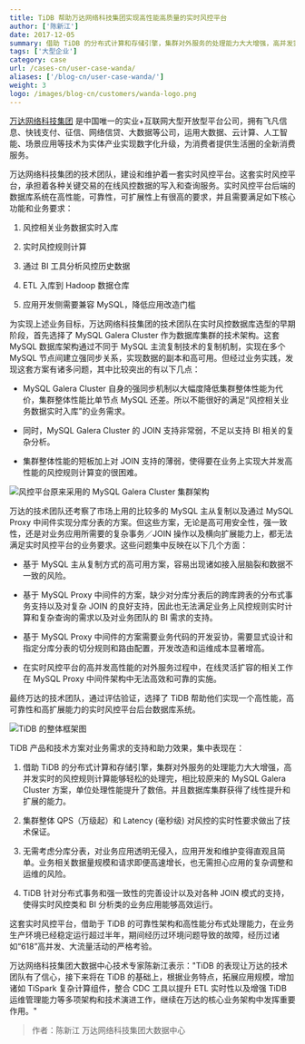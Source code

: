 ```yaml
---
title: TiDB 帮助万达网络科技集团实现高性能高质量的实时风控平台
author: ['陈新江']
date: 2017-12-05
summary: 借助 TiDB 的分布式计算和存储引擎，集群对外服务的处理能力大大增强，高并发实时的风控规则计算能够轻松的处理完，并且数据库集群获得了线性提升和扩展的能力。
tags: ['大型企业']
category: case
url: /cases-cn/user-case-wanda/
aliases: ['/blog-cn/user-case-wanda/']
weight: 3
logo: /images/blog-cn/customers/wanda-logo.png
---
```



[万达网络科技集团](http://www.wanda-tech.cn/ ) 是中国唯一的实业+互联网大型开放型平台公司，拥有飞凡信息、快钱支付、征信、网络信贷、大数据等公司，运用大数据、云计算、人工智能、场景应用等技术为实体产业实现数字化升级，为消费者提供生活圈的全新消费服务。

万达网络科技集团的技术团队，建设和维护着一套实时风控平台。这套实时风控平台，承担着各种关键交易的在线风控数据的写入和查询服务。实时风控平台后端的数据库系统在高性能，可靠性，可扩展性上有很高的要求，并且需要满足如下核心功能和业务要求：

1. 风控相关业务数据实时入库

2. 实时风控规则计算

3. 通过 BI 工具分析风控历史数据

4. ETL 入库到 Hadoop 数据仓库

5. 应用开发侧需要兼容 MySQL，降低应用改造门槛

为实现上述业务目标，万达网络科技集团的技术团队在实时风控数据库选型的早期阶段，首先选择了 MySQL Galera Cluster 作为数据库集群的技术架构。这套 MySQL 数据库架构通过不同于 MySQL 主流复制技术的复制机制，实现在多个 MySQL 节点间建立强同步关系，实现数据的副本和高可用。但经过业务实践，发现这套方案有诸多问题，其中比较突出的有以下几点：

+ MySQL Galera Cluster 自身的强同步机制以大幅度降低集群整体性能为代价，集群整体性能比单节点 MySQL 还差。所以不能很好的满足“风控相关业务数据实时入库”的业务需求。

+ 同时，MySQL Galera Cluster 的 JOIN 支持非常弱，不足以支持 BI 相关的复杂分析。

+ 集群整体性能的短板加上对 JOIN 支持的薄弱，使得要在业务上实现大并发高性能的风控规则计算变的很困难。

![风控平台原来采用的 MySQL Galera Cluster 集群架构](http://upload-images.jianshu.io/upload_images/542677-a380aeaba920856f.png?imageMogr2/auto-orient/strip%7CimageView2/2/w/1240)

万达的技术团队还考察了市场上用的比较多的 MySQL 主从复制以及通过 MySQL Proxy 中间件实现分库分表的方案。但这些方案，无论是高可用安全性，强一致性，还是对业务应用所需要的复杂事务／JOIN 操作以及横向扩展能力上，都无法满足实时风控平台的业务要求。这些问题集中反映在以下几个方面：

+ 基于 MySQL 主从复制方式的高可用方案，容易出现诸如接入层脑裂和数据不一致的风险。

+ 基于 MySQL Proxy 中间件的方案，缺少对分库分表后的跨库跨表的分布式事务支持以及对复杂 JOIN 的良好支持，因此也无法满足业务上风控规则实时计算和复杂查询的需求以及对业务团队的 BI 需求的支持。

+ 基于 MySQL Proxy 中间件的方案需要业务代码的开发妥协，需要显式设计和指定分库分表的切分规则和路由配置，开发改造和运维成本显著增高。

+ 在实时风控平台的高并发高性能的对外服务过程中，在线灵活扩容的相关工作在 MySQL Proxy 中间件架构中无法高效和可靠的实施。

最终万达的技术团队，通过评估验证，选择了 TiDB 帮助他们实现一个高性能，高可靠性和高扩展能力的实时风控平台后台数据库系统。

![TiDB 的整体框架图](http://upload-images.jianshu.io/upload_images/542677-15ca9b6ebcf280fc.png?imageMogr2/auto-orient/strip%7CimageView2/2/w/1240)

TiDB 产品和技术方案对业务需求的支持和助力效果，集中表现在：

1. 借助 TiDB 的分布式计算和存储引擎，集群对外服务的处理能力大大增强，高并发实时的风控规则计算能够轻松的处理完，相比较原来的 MySQL Galera Cluster 方案，单位处理性能提升了数倍。并且数据库集群获得了线性提升和扩展的能力。

2. 集群整体 QPS（万级起）和 Latency (毫秒级) 对风控的实时性要求做出了技术保证。

3. 无需考虑分库分表，对业务应用透明无侵入，应用开发和维护变得直观且简单。业务相关数据量规模和请求即便高速增长，也无需担心应用的复杂调整和运维的风险。

4. TiDB 针对分布式事务和强一致性的完善设计以及对各种 JOIN 模式的支持，使得实时风控类和 BI 分析类的业务应用能够高效运行。

这套实时风控平台，借助于 TiDB 的可靠性架构和高性能分布式处理能力，在业务生产环境已经稳定运行超过半年，期间经历过环境问题导致的故障，经历过诸如“618”高并发、大流量活动的严格考验。

万达网络科技集团大数据中心技术专家陈新江表示："TiDB 的表现让万达的技术团队有了信心，接下来将在 TiDB 的基础上，根据业务特点，拓展应用规模，增加诸如 TiSpark 复杂计算组件，整合 CDC 工具以提升 ETL 实时性以及增强 TiDB 运维管理能力等多项架构和技术演进工作，继续在万达的核心业务架构中发挥重要作用。"

> 作者：陈新江 万达网络科技集团大数据中心
